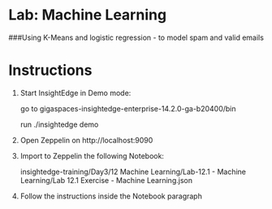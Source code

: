 # Lab: Machine Learning

###Using K-Means and logistic regression - to model spam and valid emails
# Instructions

1. Start InsightEdge in Demo mode:

    go to gigaspaces-insightedge-enterprise-14.2.0-ga-b20400/bin

    run ./insightedge demo

2. Open Zeppelin on http://localhost:9090

3. Import to Zeppelin the following Notebook:

    insightedge-training/Day3/12 Machine Learning/Lab-12.1 - Machine Learning/Lab 12.1 Exercise - Machine Learning.json

4. Follow the instructions inside the Notebook paragraph
